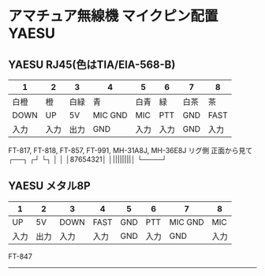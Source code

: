 # アマチュア無線機 マイクピン配置 YAESU

## YAESU RJ45(色はTIA/EIA-568-B)
|1       |2       |3       |4       |5       |6       |7       |8       |
|--------|--------|--------|--------|--------|--------|--------|--------|
|白橙|橙|白緑|青|白青|緑|白茶|茶|
|DOWN|UP|5V|MIC GND|MIC|PTT|GND|FAST|
|入力|入力|出力|GND|入力|入力|GND|入力|

FT-817, FT-818, FT-857, FT-991, MH-31A8J, MH-36E8J
リグ側 正面から見て
  ┌──┐
┌┘    └┐
│        │
│87654321│
│||||||||│
└────┘

## YAESU メタル8P
|1       |2       |3       |4       |5       |6       |7       |8       |
|--------|--------|--------|--------|--------|--------|--------|--------|
|UP|5V|DOWN|FAST|GND|PTT|MIC GND|MIC|
|入力|出力|入力|入力|GND|入力|GND|入力|

FT-847

---
